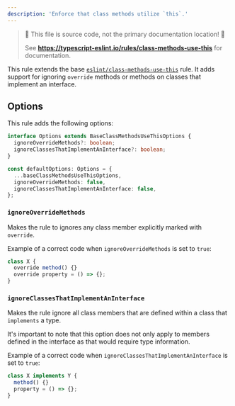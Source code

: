 ```yaml
---
description: 'Enforce that class methods utilize `this`.'
---
```


> 🛑 This file is source code, not the primary documentation location! 🛑
>
> See **https://typescript-eslint.io/rules/class-methods-use-this** for documentation.

This rule extends the base [`eslint/class-methods-use-this`](https://eslint.org/docs/rules/class-methods-use-this) rule.
It adds support for ignoring `override` methods or methods on classes that implement an interface.

## Options

This rule adds the following options:

```ts
interface Options extends BaseClassMethodsUseThisOptions {
  ignoreOverrideMethods?: boolean;
  ignoreClassesThatImplementAnInterface?: boolean;
}

const defaultOptions: Options = {
  ...baseClassMethodsUseThisOptions,
  ignoreOverrideMethods: false,
  ignoreClassesThatImplementAnInterface: false,
};
```

### `ignoreOverrideMethods`

Makes the rule to ignores any class member explicitly marked with `override`.

Example of a correct code when `ignoreOverrideMethods` is set to `true`:

```ts option='{ "ignoreOverrideMethods": true }' showPlaygroundButton
class X {
  override method() {}
  override property = () => {};
}
```

### `ignoreClassesThatImplementAnInterface`

Makes the rule ignore all class members that are defined within a class that `implements` a type.

It's important to note that this option does not only apply to members defined in the interface as that would require type information.

Example of a correct code when `ignoreClassesThatImplementAnInterface` is set to `true`:

```ts option='{ "ignoreClassesThatImplementAnInterface": true }' showPlaygroundButton
class X implements Y {
  method() {}
  property = () => {};
}
```
